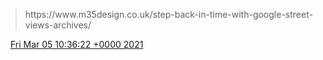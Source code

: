 > https://www\.m35design\.co\.uk/step\-back\-in\-time\-with\-google\-street\-views\-archives/

<img src="../../media/tweet.ico" width="12" /> [Fri Mar 05 10:36:22 +0000 2021](https://twitter.com/DromerDenker/status/1367786055601184771)